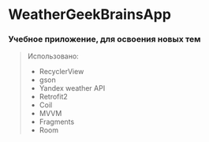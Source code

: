 # WeatherGeekBrainsApp
### Учебное приложение, для освоения новых тем

> Использовано: 
> - RecyclerView
> - gson
> - Yandex weather API
> - Retrofit2
> - Coil
> - MVVM
> - Fragments
> - Room

